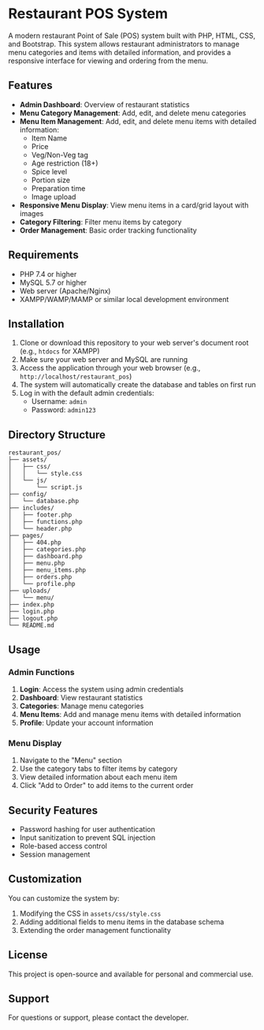 # Restaurant POS System

A modern restaurant Point of Sale (POS) system built with PHP, HTML, CSS, and Bootstrap. This system allows restaurant administrators to manage menu categories and items with detailed information, and provides a responsive interface for viewing and ordering from the menu.

## Features

- **Admin Dashboard**: Overview of restaurant statistics
- **Menu Category Management**: Add, edit, and delete menu categories
- **Menu Item Management**: Add, edit, and delete menu items with detailed information:
  - Item Name
  - Price
  - Veg/Non-Veg tag
  - Age restriction (18+)
  - Spice level
  - Portion size
  - Preparation time
  - Image upload
- **Responsive Menu Display**: View menu items in a card/grid layout with images
- **Category Filtering**: Filter menu items by category
- **Order Management**: Basic order tracking functionality

## Requirements

- PHP 7.4 or higher
- MySQL 5.7 or higher
- Web server (Apache/Nginx)
- XAMPP/WAMP/MAMP or similar local development environment

## Installation

1. Clone or download this repository to your web server's document root (e.g., `htdocs` for XAMPP)
2. Make sure your web server and MySQL are running
3. Access the application through your web browser (e.g., `http://localhost/restaurant_pos`)
4. The system will automatically create the database and tables on first run
5. Log in with the default admin credentials:
   - Username: `admin`
   - Password: `admin123`

## Directory Structure

```
restaurant_pos/
├── assets/
│   ├── css/
│   │   └── style.css
│   └── js/
│       └── script.js
├── config/
│   └── database.php
├── includes/
│   ├── footer.php
│   ├── functions.php
│   └── header.php
├── pages/
│   ├── 404.php
│   ├── categories.php
│   ├── dashboard.php
│   ├── menu.php
│   ├── menu_items.php
│   ├── orders.php
│   └── profile.php
├── uploads/
│   └── menu/
├── index.php
├── login.php
├── logout.php
└── README.md
```

## Usage

### Admin Functions

1. **Login**: Access the system using admin credentials
2. **Dashboard**: View restaurant statistics
3. **Categories**: Manage menu categories
4. **Menu Items**: Add and manage menu items with detailed information
5. **Profile**: Update your account information

### Menu Display

1. Navigate to the "Menu" section
2. Use the category tabs to filter items by category
3. View detailed information about each menu item
4. Click "Add to Order" to add items to the current order

## Security Features

- Password hashing for user authentication
- Input sanitization to prevent SQL injection
- Role-based access control
- Session management

## Customization

You can customize the system by:

1. Modifying the CSS in `assets/css/style.css`
2. Adding additional fields to menu items in the database schema
3. Extending the order management functionality

## License

This project is open-source and available for personal and commercial use.

## Support

For questions or support, please contact the developer.